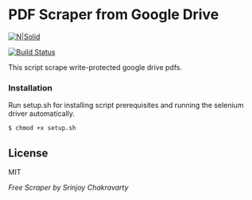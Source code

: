 # PDF Scraper from Google Drive

[![N|Solid](https://cldup.com/dTxpPi9lDf.thumb.png)](https://nodesource.com/products/nsolid)

[![Build Status](https://travis-ci.org/joemccann/dillinger.svg?branch=master)](https://travis-ci.org/joemccann/dillinger)

This script scrape write-protected google drive pdfs.

### Installation

Run setup.sh for installing script prerequisites and running the selenium driver automatically.

```sh
$ chmod +x setup.sh
```

License
----

MIT

_Free Scraper by Srinjoy Chakravarty_
